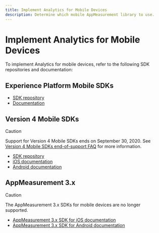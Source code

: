```yaml
---
title: Implement Analytics for Mobile Devices
description: Determine which mobile AppMeasurement library to use.
---
```


# Implement Analytics for Mobile Devices

To implement Analytics for mobile devices, refer to the following SDK repositories and documentation:

## Experience Platform Mobile SDKs

* [SDK repository](https://github.com/Adobe-Marketing-Cloud/aep-sdks-documentation)
* [Documentation](https://aep-sdks.gitbook.io/docs/)

## Version 4 Mobile SDKs

>[!CAUTION]
>
>Support for Version 4 Mobile SDKs ends on September 30, 2020. See [Version 4 Mobile SDKs end-of-support FAQ](https://aep-sdks.gitbook.io/docs/version-4-sdk-end-of-support-faq) for more information.

* [SDK repository](https://github.com/Adobe-Marketing-Cloud/mobile-services/tree/master/sdks)
* [iOS documentation](https://docs.adobe.com/content/help/en/mobile-services/ios/overview.html)
* [Android documentation](https://docs.adobe.com/content/help/en/mobile-services/android/overview.html)

## AppMeasurement 3.x

>[!CAUTION]
>
>The AppMeasurement 3.x SDKs for mobile devices are no longer supported.

* [AppMeasurement 3.x SDK for iOS documentation](../../assets/adobe_mobile_ios_3x.pdf)
* [AppMeasurement 3.x SDK for Android documentation](../../assets/android_3x.pdf)
